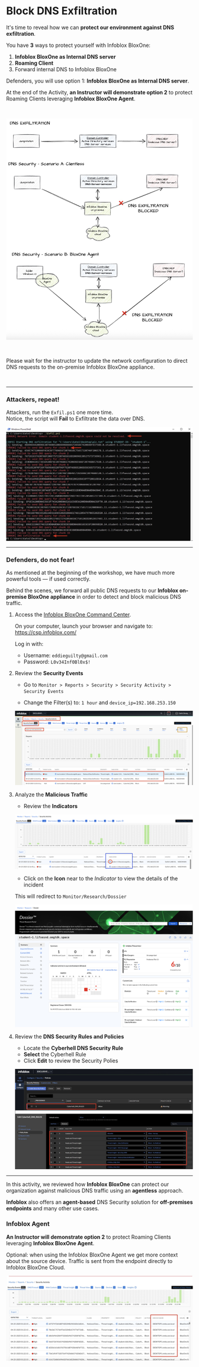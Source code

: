 # Block DNS Exfiltration

It's time to reveal how we can **protect our environment against DNS exfiltration**.

You have **3** ways to protect yourself with Infoblox BloxOne:

1. **Infoblox BloxOne as Internal DNS server**
1. **Roaming Client**
1. Forward internal DNS to Infoblox BloxOne

<div class="purple">

Defenders, you will use option 1: **Infoblox BloxOne as Internal DNS server**.

At the end of the Activity, **an Instructor will demonstrate option 2** to protect Roaming Clients leveraging **Infoblox BloxOne Agent**. 
</div>
<br>

![image](../../images/exfil-block-bloxone.jpg)

<br>
<div class="red">

Please wait for the instructor to update the network configuration to direct DNS requests to the on-premise Infoblox BloxOne appliance.
</div>

<br>

---

### Attackers, repeat!
<div class="red">

Attackers, run the `Exfil.ps1` one more time.<br>
Notice, the script will **Fail** to Exfiltrate the data over DNS.
</div>


![image](../../images/exfil-block-infoblox.jpg)


---


### Defenders, do not fear!

As mentioned at the beginning of the workshop, we have much more powerful tools — if used correctly.

Behind the scenes, we forward all public DNS requests to our **Infoblox on-premise BloxOne appliance** in order to detect and block malicious DNS traffic.

1. Access the [Infoblox BloxOne Command Center](https://csp.infoblox.com/).

    On your computer, launch your browser and navigate to: https://csp.infoblox.com/

    Log in with:
    - Username: `eddieguilty@gmail.com`
    - Password: `L0v34Inf0Bl0x$!`


1. Review the **Security Events**

    - Go to `Monitor > Reports > Security > Security Activity > Security Events`

    - Change the Filter(s) to: `1 hour` and  `device_ip=192.168.253.150`

    ![image](../../images/blocked_in_bloxone.jpg)


1. Analyze the **Malicious Traffic**

    - Review the **Indicators**

    ![image](../../images/exfil-indicator.jpg)


    - Click on the **Icon** near to the *Indicator* to view the details of the incident

    This will redirect to `Monitor/Research/Dossier`

    ![image](../../images/exfil-dossier.jpg)


1. Review the **DNS Security Rules and Policies**

    - Locate the **Cyberhell DNS Security Rule**
    - **Select** the Cyberhell Rule
    - Click **Edit** to review the Security Polies

    ![image](../../images/infoblox-policies.jpg)

---

<div class="info">

In this activity, we reviewed how **Infoblox BloxOne** can protect our organization against malicious DNS traffic using an **agentless** approach.

**Infoblox** also offers an **agent-based** DNS Security solution for **off-premises endpoints** and many other use cases.
</div>

### Infoblox Agent

<div class="purple">

**An Instructor will demonstrate option 2** to protect Roaming Clients leveraging **Infoblox BloxOne Agent**. 
</div>

Optional: when using the Infoblox BloxOne Agent we get more context about the source device. Traffic is sent from the endpoint directly to Infoblox BloxOne Cloud.

![image](../../images/exfil-agent-block-infoblox.jpg)






